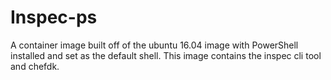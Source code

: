 # Inspec-ps

A container image built off of the ubuntu 16.04 image with PowerShell installed and set as the default shell.  This image contains the inspec cli tool and chefdk.